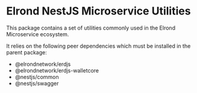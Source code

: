 # Elrond NestJS Microservice Utilities

This package contains a set of utilities commonly used in the Elrond Microservice ecosystem.

It relies on the following peer dependencies which must be installed in the parent package:
- @elrondnetwork/erdjs
- @elrondnetwork/erdjs-walletcore
- @nestjs/common
- @nestjs/swagger

